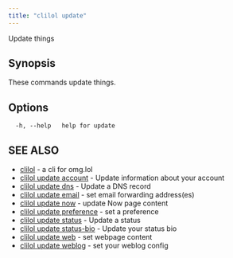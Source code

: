 ```yaml
---
title: "clilol update"
---
```


Update things

## Synopsis

These commands update things.

## Options

```
  -h, --help   help for update
```

## SEE ALSO

* [clilol](clilol.md)	 - a cli for omg.lol
* [clilol update account](clilol_update_account.md)	 - Update information about your account
* [clilol update dns](clilol_update_dns.md)	 - Update a DNS record
* [clilol update email](clilol_update_email.md)	 - set email forwarding address(es)
* [clilol update now](clilol_update_now.md)	 - update Now page content
* [clilol update preference](clilol_update_preference.md)	 - set a preference
* [clilol update status](clilol_update_status.md)	 - Update a status
* [clilol update status-bio](clilol_update_status-bio.md)	 - Update your status bio
* [clilol update web](clilol_update_web.md)	 - set webpage content
* [clilol update weblog](clilol_update_weblog.md)	 - set your weblog config
